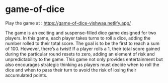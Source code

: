 # game-of-dice

Play the game at : https://game-of-dice-vishwaa.netlify.app/

The game is an exciting and suspense-filled dice game designed for two players. In this game, each player takes turns to roll a dice, adding the number rolled to their total score. The goal is to be the first to reach a sum of 100. However, there’s a twist! If a player rolls a 1, their total score gained during the particular round resets to zero, adding an element of risk and unpredictability to the game. This game not only provides entertainment but also encourages strategic thinking as players must decide when to roll the dice and when to pass their turn to avoid the risk of losing their accumulated points.

